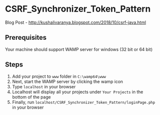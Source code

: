 # CSRF_Synchronizer_Token_Pattern

Blog Post - http://kushalivaranya.blogspot.com/2018/10/csrf-java.html 

## Prerequisites 

Your machine should support WAMP server for windows (32 bit or 64 bit)

## Steps

1. Add your project to `www` folder in `C:\wamp64\www`
2. Next, start the WAMP server by clicking the wamp icon
3. Type `localhost` in your browser 
4. Localhost will display all your projects under `Your Projects` in the bottom of the page
5. Finally, run `localhost/CSRF_Synchronizer_Token_Pattern/loginPage.php` in your browser

